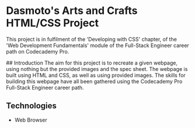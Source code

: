 # Dasmoto's Arts and Crafts HTML/CSS Project
This project is in fulfilment of the 'Developing with CSS' chapter, of the 'Web Development Fundamentals' module of the Full-Stack Engineer career path on Codecademy Pro.

## Introduction
The aim for this project is to recreate a given webpage, using nothing but the provided images and the spec sheet. The webpage is built using HTML and CSS, as well as using provided images. The skills for building this webpage have all been gathered using the Codecademy Pro Full-Stack Engineer career path.

## Technologies
- Web Browser
